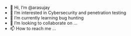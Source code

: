 - 👋 Hi, I’m @arasujay
- 👀 I’m interested in Cybersecurity and penetration testing
- 🌱 I’m currently learning bug hunting
- 💞️ I’m looking to collaborate on ...
- 📫 How to reach me ...

<!---
arasujay/arasujay is a ✨ special ✨ repository because its `README.md` (this file) appears on your GitHub profile.
You can click the Preview link to take a look at your changes.
--->
